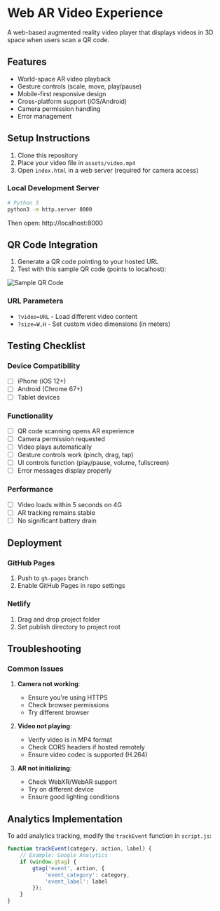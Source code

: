 # Web AR Video Experience

A web-based augmented reality video player that displays videos in 3D space when users scan a QR code.

## Features
- World-space AR video playback
- Gesture controls (scale, move, play/pause)
- Mobile-first responsive design
- Cross-platform support (iOS/Android)
- Camera permission handling
- Error management

## Setup Instructions

1. Clone this repository
2. Place your video file in `assets/video.mp4`
3. Open `index.html` in a web server (required for camera access)

### Local Development Server
```bash
# Python 3
python3 -m http.server 8000
```

Then open: http://localhost:8000

## QR Code Integration

1. Generate a QR code pointing to your hosted URL
2. Test with this sample QR code (points to localhost):

![Sample QR Code](https://api.qrserver.com/v1/create-qr-code/?size=150x150&data=http://localhost:8000)

### URL Parameters
- `?video=URL` - Load different video content
- `?size=W,H` - Set custom video dimensions (in meters)

## Testing Checklist

### Device Compatibility
- [ ] iPhone (iOS 12+)
- [ ] Android (Chrome 67+)
- [ ] Tablet devices

### Functionality
- [ ] QR code scanning opens AR experience
- [ ] Camera permission requested
- [ ] Video plays automatically
- [ ] Gesture controls work (pinch, drag, tap)
- [ ] UI controls function (play/pause, volume, fullscreen)
- [ ] Error messages display properly

### Performance
- [ ] Video loads within 5 seconds on 4G
- [ ] AR tracking remains stable
- [ ] No significant battery drain

## Deployment

### GitHub Pages
1. Push to `gh-pages` branch
2. Enable GitHub Pages in repo settings

### Netlify
1. Drag and drop project folder
2. Set publish directory to project root

## Troubleshooting

### Common Issues
1. **Camera not working**:
   - Ensure you're using HTTPS
   - Check browser permissions
   - Try different browser

2. **Video not playing**:
   - Verify video is in MP4 format
   - Check CORS headers if hosted remotely
   - Ensure video codec is supported (H.264)

3. **AR not initializing**:
   - Check WebXR/WebAR support
   - Try on different device
   - Ensure good lighting conditions

## Analytics Implementation

To add analytics tracking, modify the `trackEvent` function in `script.js`:

```javascript
function trackEvent(category, action, label) {
    // Example: Google Analytics
    if (window.gtag) {
        gtag('event', action, {
            'event_category': category,
            'event_label': label
        });
    }
}